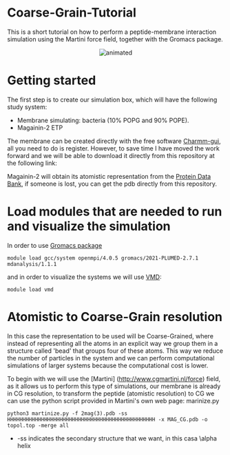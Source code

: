 # Coarse-Grain-Tutorial
This is a short tutorial on how to perform a peptide-membrane interaction simulation using the Martini force field, together with the Gromacs package.

<p align="center">
  <img src="https://user-images.githubusercontent.com/117435891/199940424-2ad7347e-bbcb-4425-bfc6-bb7a3fca7413.gif" alt="animated"  />
</p>

# Getting started
The first step is to create our simulation box, which will have the following study system:

- Membrane simulating: bacteria (10% POPG and 90% POPE).
- Magainin-2 ETP

The membrane can be created directly with the free software [Charmm-gui](https://www.charmm-gui.org/), all you need to do is register. However, to save time I have moved the work forward and we will be able to download it directly from this repository at the following link:

Magainin-2 will obtain its atomistic representation from the [Protein Data Bank](https://www.rcsb.org/structure/2MAG), if someone is lost, you can get the pdb directly from this repository.
# Load modules that are needed to run and visualize the simulation
In order to use [Gromacs package](https://www.gromacs.org/) 

```
module load gcc/system openmpi/4.0.5 gromacs/2021-PLUMED-2.7.1 mdanalysis/1.1.1
```
and in order to visualize the systems we will use [VMD](https://www.ks.uiuc.edu/Research/vmd/):

```
module load vmd
```
# Atomistic to Coarse-Grain resolution

In this case the representation to be used will be Coarse-Grained, where instead of representing all the atoms in an explicit way we group them in a structure called 'bead' that groups four of these atoms. This way we reduce the number of particles in the system and we can perform computational simulations of larger systems because the computational cost is lower.

To begin with we will use the [Martini] (http://www.cgmartini.nl/force) field, as it allows us to perform this type of simulations, our membrane is already in CG resolution, to transform the peptide (atomistic resolution) to CG we can use the python script provided in Martini's own web page: marinize.py


```
python3 martinize.py -f 2mag(3).pdb -ss HHHHHHHHHHHHHHHHHHHHHHHHHHHHHHHHHHHHHHHHHHHHHHHH -x MAG_CG.pdb -o topol.top -merge all
```
- -ss indicates the secondary structure that we want, in this casa \alpha helix 
